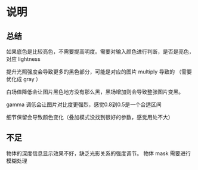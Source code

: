 # 说明

## 总结

如果底色是比较亮色，不需要提高明度。需要对输入颜色进行判断，是否是亮色，对应 lightness

提升光照强度会导致更多的黑色部分，可能是对应的图片 multiply 导致的 （需要优化成 gray ）

白场值降低会让图片黑色地方没有那么黑，黑场增加则会导致整张图片变黑。

gamma 调低会让图片对比度更强烈，感觉0.8到0.5是一个合适区间

细节保留会导致颜色变化（叠加模式没找到很好的参数，感觉用处不大）


## 不足

物体的深度信息显示效果不好，缺乏光影关系的强度调节。
物体 mask 需要进行模糊处理